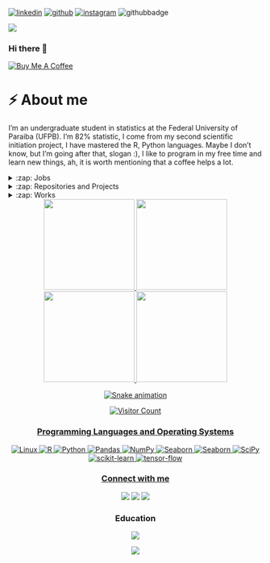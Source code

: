 [![linkedin](https://img.shields.io/badge/manuelfjr-black?&logo=linkedin)](https://www.linkedin.com/in/manuefjr)
[![github](https://img.shields.io/badge/manuelfjr-black?&logo=github)](https://github.com/Manuelfjr)
[![instagram](https://img.shields.io/badge/manuelfjr-black?&logo=instagram)](https://www.instagram.com/manuelferreirajr/)
![githubbadge](https://img.shields.io/github/followers/manuelfjr?style=social)

![](https://komarev.com/ghpvc/?username=manuelfjr&color=33CEFF&style=flat)

<!--
[![Instagram](https://img.shields.io/badge/python-v3.8.5-orange?&logo=python)](https://pypi.python.org/pypi/ansicolortags/)
-->
### Hi there 👋

 [![](https://img.shields.io/badge/Buy_Me_A_Coffee-33CEFF?style=for-the-badge&logo=buy-me-a-coffee&logoColor=black "Buy Me A Coffee")](https://www.buymeacoffee.com/manuelfjr)
<!--
**Manuelfjr/Manuelfjr** is a ✨ _special_ ✨ repository because its `README.md` (this file) appears on your GitHub profile.

Here are some ideas to get you started:

- 🔭 I’m currently working on ...
- 🌱 I’m currently learning ...
- 👯 I’m looking to collaborate on ...
- 🤔 I’m looking for help with ...
- 💬 Ask me about ...
- 📫 How to reach me: ...
- 😄 Pronouns: ...
- ⚡ Fun fact: ...
-->

# ⚡ About me

I’m an undergraduate student in statistics at the Federal University of Paraiba (UFPB). I’m 82% statistic, I come from my second scientific initiation project, I have mastered the R, Python languages. Maybe I don’t know, but I’m going after that, slogan :), I like to program in my free time and learn new things, ah, it is worth mentioning that a coffee helps a lot.

<details>
  <summary>:zap: Jobs</summary>
  
  <details>
  <summary>:zap: Data Scientist Intern at Apps de Bolso  **completed**</summary>

| <img src="https://media-exp1.licdn.com/dms/image/C4E0BAQHfGZBSpeY4OQ/company-logo_200_200/0/1569606088843?e=1672876800&v=beta&t=oIb3M0l--BHagxJc2AIGl1mTSrkZ_gcWr5VxMBauSlU" alt="MarineGEO circle logo" style="height: 100px; width:100px;"/> | Updating Sofia, a Deep Learning based recommender <br> system that assists Law Students to pass on <br> the OAB examination (Brazilian Bar examination), <br> the engine recommends questions to the users <br> according to their performance on <br> the application’s simulations. |
|----------------------------------------------------------------------------------------------------------------------------------------------------------------------------------------------------------------------------------------------------------------|--------------------------------------------------------------------------------------------------------------------------------------------------------------------------------------------------------------------------------------------------------------|

  </details>

<details>
  <summary>:zap: Data Scientist Intern at Sem Processo - **completed**</summary>

| <img src="https://media-exp1.licdn.com/dms/image/C4D0BAQF2kkAhB6331A/company-logo_200_200/0/1650258122968?e=1672876800&v=beta&t=fY3GzKGuqqwnt1QRaojiSOcrBPrNFmAJY1LsJ4KnJGQ" alt="MarineGEO circle logo" style="height: 100px; width:100px;"/> | Develop predictive ML models and perform statistical analysis and studies. |
|----------------------------------------------------------------------------------------------------------------------------------------------------------------------------------------------------------------------------------------------------------------|--------------------------------------------------------------------------------------------------------------------------------------------------------------------------------------------------------------------------------------------------------------|

  </details>

<details>
  <summary>:zap: Jr. Data Scientist at Sem Processo - **working**</summary>

| <img src="https://media-exp1.licdn.com/dms/image/C4D0BAQF2kkAhB6331A/company-logo_200_200/0/1650258122968?e=1672876800&v=beta&t=fY3GzKGuqqwnt1QRaojiSOcrBPrNFmAJY1LsJ4KnJGQ" alt="MarineGEO circle logo" style="height: 100px; width:100px;"/> | :arrow: Development of models for probability of loss and risk based on survival analysis. <br>Development and implementation of regression/classification/NLP models. <br> Monitoring and enhancing the Spectter platform. <br>Creation of dashboards to monitor metrics. <br>Development of an updatable retro forecasting model. <br>Develop predictive ML models and perform statistical analysis and studies.<br> Skills: Python · Flask · Project management · Data Modeling · Dashboards · Predictive Modeling · Statistic Modeling · Mathematic Modeling |
|----------------------------------------------------------------------------------------------------------------------------------------------------------------------------------------------------------------------------------------------------------------|--------------------------------------------------------------------------------------------------------------------------------------------------------------------------------------------------------------------------------------------------------------|

  </details>

 
- Machine Learning Engineer | Data Scientist | Statistic at [Kunumi](https://www.kunumi.com/) - **working**


</details>
<details>
  <summary>:zap: Repositories and Projects</summary>

**BIRTGD**: A new implementation &beta;<sup>3</sup>-IRT using gradient descent </br>
![PyPI - Downloads](https://img.shields.io/pypi/dm/birt-gd?style=flat-square&color=darkgreen)
[![PyPI - Downloads](https://img.shields.io/pypi/dw/birt-gd?style=flat-square&color=darkgreen)](https://pypi.org/project/birt-gd/)
![https://badgen.net/pypi/v/birt-gd](https://badgen.net/pypi/v/birt-gd)
</details>

<details>
  <summary>:zap: Works</summary>

- [Mentoring program of the vital statistics discipline by the UFPB statistics department](https://sigaa.ufpb.br/sigaa/public/programa/portal.jsf?id=1895) - **completed**
<!--
Tutoring of the disciplines of the vital statistics and biostatistics disciplines for courses in the health area and for [the Graduate Program in Decision Models and Health (PPGMDS)](https://sigaa.ufpb.br/sigaa/public/programa/portal.jsf?id=1895).
-->

- [A database to fit item response theory models](https://responsedb.github.io/) - **completed**

<!--
  - The item response theory aims to estimate the skills of its respondents, based on tests composed of questions of different levels of difficulty. There are several models of item response theory, which have been proposed for various types of problems, such as binary or probabilistic responses and even applications in the machine learning area. In order to evaluate certain models, it is necessary to obtain sets of answers, which is usually very expensive. This project aimed to create a response database to train item response theory models, the creation of a web page to facilitate access to data and software, which allows for easy manipulation of downloaded data.
-->
- Monitoring of the corona virus - **completed**
<!--
  - Code to monitor coronavirus worldwide, especially in Brazil. Interactive and easy-to-use maps to visualize the growth of the corona virus worldwide, for the number of contaminated, killed and recovered (all forms of use described in the repository readme).
-->

- Design and Implementation of IRT models for Clustering Evaluation - **completed**

- System Developer in the CICC-PB Integration Project (AI + Data Science) - **completed**

- [BIRTGD](https://pypi.org/project/birt-gd/) is an implementation of &beta;<sup>3</sup> -IRT using gradient descent - **completed**

</details>

<div align='center'>
<div>
  <a href="https://github.com/Manuelfjr">
  <img height="180em" src="https://github-readme-stats.vercel.app/api?username=Manuelfjr&show_icons=true&theme=dark&include_all_commits=true&count_private=true"/>
  <img height="180em" src="https://github-readme-stats.vercel.app/api/top-langs/?username=Manuelfjr&layout=compact&langs_count=7&theme=dark"/>
</div>

<div>
  <a href="https://github.com/Manuelfjr">
  <img height="180em" src="https://github-profile-summary-cards.vercel.app/api/cards/profile-details?username=Manuelfjr&theme=nord_dark"/>
  <img height="180em" src="https://activity-graph.herokuapp.com/graph?username=manuelfjr&theme=nord"/>
</div>

<!--
<div>
  <a href="https://github.com/Manuelfjr">
  <img height="180em" src="https://github-profile-trophy.vercel.app/?username=Manuelfjr"/>
</div>
-->

![Snake animation](https://github.com/Manuelfjr/Manuelfjr/blob/output/github-contribution-grid-snake.svg)


![Visitor Count](https://profile-counter.glitch.me/Manuelfjr/count.svg)

### Programming Languages and Operating Systems

![Linux](https://img.shields.io/badge/Linux-FCC624?style=for-the-badge&logo=linux&logoColor=black)
![R](https://img.shields.io/badge/r-3670A0?style=for-the-badge&logo=r&logoColor=ffdd54)
![Python](https://img.shields.io/badge/python-3670A0?style=for-the-badge&logo=python&logoColor=ffdd54)
![Pandas](https://img.shields.io/badge/pandas-%23013243.svg?style=for-the-badge&logo=pandas&logoColor=white)
![NumPy](https://img.shields.io/badge/numpy-%23013243.svg?style=for-the-badge&logo=numpy&logoColor=white)
![Seaborn](https://img.shields.io/badge/seaborn-%23013243.svg?style=for-the-badge&logo=seaborn&logoColor=white)
![Seaborn](https://img.shields.io/badge/seaborn-%23013243.svg?style=for-the-badge&logo=seaborn&logoColor=white)
![SciPy](https://img.shields.io/badge/SciPy-%23013243.svg?style=for-the-badge&logo=scipy&logoColor=%white)
![scikit-learn](https://img.shields.io/badge/scikit--learn-%23F7931E.svg?style=for-the-badge&logo=scikit-learn&logoColor=white)
![tensor-flow](https://img.shields.io/badge/tensorflow-%23F7931E.svg?style=for-the-badge&logo=tensorflow&logoColor=white)

### Connect with me

<div> 
  <a href="https://www.instagram.com/manuelferreirajr/" target="_blank"><img src="https://img.shields.io/badge/-Instagram-%23E4405F?style=for-the-badge&logo=instagram&logoColor=white" target="_blank"></a>
  <a href = "mailto:ferreira.jr.ufpb@gmail.com"><img src="https://img.shields.io/badge/-Gmail-%23333?style=for-the-badge&logo=gmail&logoColor=white" target="_blank"></a>
  <a href="https://www.linkedin.com/in/manuefjr/" target="_blank"><img src="https://img.shields.io/badge/-LinkedIn-%230077B5?style=for-the-badge&logo=linkedin&logoColor=white" target="_blank"></a> 
</div>

### Education

<div>
  <a href="https://drive.google.com/file/d/14RPpHSThL4Q_dIadd3YWBUXElXmYF6tz/view?usp=sharing" target="_blank"><img src="https://img.shields.io/badge/-Resume-darkgreen?style=for-the-badge" target="_blank"></a>

  <a href="https://www.ufpb.br/" target="_blank"><img src="https://img.shields.io/badge/UF%20da%20Paraíba-B.S.%20Statistic-%23563D7C?style=for-the-badge" target="_blank"></a>
</div>
<!--
[<img align="left" alt="Education" src="https://img.shields.io/badge/-Resume-darkgreen?style=for-the-badge" />](https://drive.google.com/file/d/1HefoiufG1R-wok0TtwSCqNPURWhW7zh8/view?usp=sharing)
</br>
-->
<!--
[<img align="left" alt="Education" src="https://img.shields.io/badge/UF%20da%20Paraíba-B.S.%20Statistic-%23563D7C?style=for-the-badge" />](https://www.ufpb.br/)
</br>
-->
</div>

<!--
<p align="center">
  <img src="https://github-readme-stats.vercel.app/api?username=Manuelfjr&show_icons=true&theme=dark" />
</p>
<p align="center">
  <img src="https://github-readme-stats.vercel.app/api/top-langs/?username=Manuelfjr&layout=compact&show_icons=true&theme=dark)](https://github.com/Manuelfjr/github-readme-stats" />
</p>
<p align="center">
  <img src="https://profile-counter.glitch.me/Manuelfjr/count.svg" />
</p>
-->
